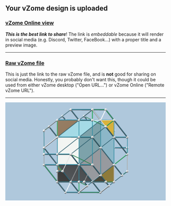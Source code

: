 ## Your vZome design is uploaded

### [vZome Online view][embed]

***This is the best link to share***!  The link is *embeddable* because it will render in social media (e.g. Discord, Twitter, FaceBook...) with a proper title and a preview image.

---

### [Raw vZome file][raw]

This is just the link to the raw vZome file, and is **not** good for
sharing on social media.
Honestly, you probably don't want this, though it could be used from either
vZome desktop ("Open URL...") or vZome Online ("Remote vZome URL").

---

![Image](<Rhombic-Icosahedron-with-sticks.png>)


[embed]: <https://vzome.com/app/embed.py?url=https://raw.githubusercontent.com/John-Kostick/vzome-sharing/main/2021/07/31/14-30-23-Rhombic-Icosahedron-with-sticks/Rhombic-Icosahedron-with-sticks.vZome>
[raw]: <https://raw.githubusercontent.com/John-Kostick/vzome-sharing/main/2021/07/31/14-30-23-Rhombic-Icosahedron-with-sticks/Rhombic-Icosahedron-with-sticks.vZome>
